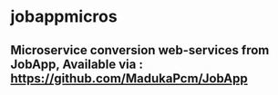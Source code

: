 # jobappmicros

## Microservice conversion web-services from JobApp, Available via : https://github.com/MadukaPcm/JobApp
